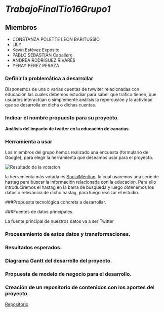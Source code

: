 # *TrabajoFinalTio16Grupo1*

## Miembros
+ CONSTANZA POLETTE LEON BARITUSSIO
+ LILY
+ Kevin Estévez Expósito
+ PABLO SEBASTIÁN Caballero
+ ANDREA RODRÍGUEZ RIVARÉS
+ YERAY PEREZ PERAZA

### Definir la problemática a desarrollar

Disponemos de una o varias cuentas de twwiter relacionadas con educación las cuales debemos estudiar para
saber que trafico tienen, que usuarios interactúan o simplemente análisis la repercusión y la actividad que se
desarrolla en dicha o dichas cuentas.

### Indicar el nombre propuesto para su proyecto.

**Análisis del impacto de twitter en la educación de canarias**


### Herramienta a usar

Los miembros del grupo hemos realizado una encuesta (formulario de Google), para elegir la herramienta que deseamos 
usar para el proyecto. 

![Resultado de la votacion](./votacion.png "TResultado de las votaciones")

la herramienta más votada es [SocialMention](http://www.socialmention.com "SocialMention"), la cual usaremos 
una serie de hastag para buscar la información relacionada con la educación. Para ello introduciremos el hastag en la barra de busqueda y 
luego obtenemos los datos o relevancia de dicho hastag, para luego realizar el estudio. 

###Propuesta tecnológica concreta a desarrollar.


###Fuentes de datos principales.

La fuente principal de nuestros datos va a ser Twitter 

### Procesamiento de estos datos y transformaciones.


### Resultados esperados. 


### Diagrama Gantt del desarrollo del proyecto.


### Propuesta de modelo de negocio para el desarrollo.


### Creación de un repositorio de contenidos con los aportes del proyecto.

[Repositorio](https://github.com/alu0100783612/PrabajoFinalTio16Grupo1 "Enlace al ropositorio en github")